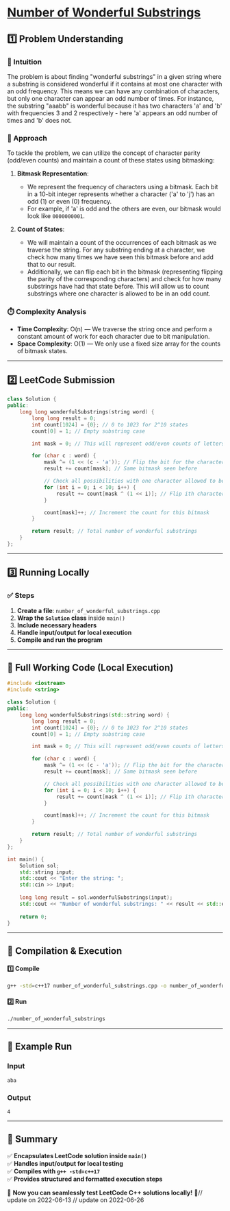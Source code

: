 # **[Number of Wonderful Substrings](https://leetcode.com/problems/number-of-wonderful-substrings/description/)**  

## **1️⃣ Problem Understanding**  
### **📌 Intuition**  
The problem is about finding "wonderful substrings" in a given string where a substring is considered wonderful if it contains at most one character with an odd frequency. This means we can have any combination of characters, but only one character can appear an odd number of times. For instance, the substring "aaabb" is wonderful because it has two characters 'a' and 'b' with frequencies 3 and 2 respectively - here 'a' appears an odd number of times and 'b' does not. 

### **🚀 Approach**  
To tackle the problem, we can utilize the concept of character parity (odd/even counts) and maintain a count of these states using bitmasking:

1. **Bitmask Representation**: 
    - We represent the frequency of characters using a bitmask. Each bit in a 10-bit integer represents whether a character ('a' to 'j') has an odd (1) or even (0) frequency.
    - For example, if 'a' is odd and the others are even, our bitmask would look like `0000000001`.

2. **Count of States**: 
    - We will maintain a count of the occurrences of each bitmask as we traverse the string. For any substring ending at a character, we check how many times we have seen this bitmask before and add that to our result.
    - Additionally, we can flip each bit in the bitmask (representing flipping the parity of the corresponding characters) and check for how many substrings have had that state before. This will allow us to count substrings where one character is allowed to be in an odd count.

### **⏱️ Complexity Analysis**  
- **Time Complexity**: O(n) — We traverse the string once and perform a constant amount of work for each character due to bit manipulation.
- **Space Complexity**: O(1) — We only use a fixed size array for the counts of bitmask states.  

---  

## **2️⃣ LeetCode Submission**  
```cpp
class Solution {
public:
    long long wonderfulSubstrings(string word) {
        long long result = 0;
        int count[1024] = {0}; // 0 to 1023 for 2^10 states
        count[0] = 1; // Empty substring case

        int mask = 0; // This will represent odd/even counts of letters a-j

        for (char c : word) {
            mask ^= (1 << (c - 'a')); // Flip the bit for the character
            result += count[mask]; // Same bitmask seen before

            // Check all possibilities with one character allowed to be odd
            for (int i = 0; i < 10; i++) {
                result += count[mask ^ (1 << i)]; // Flip ith character's bit
            }

            count[mask]++; // Increment the count for this bitmask
        }

        return result; // Total number of wonderful substrings
    }
};  
```  

---  

## **3️⃣ Running Locally**  
### **✅ Steps**  
1. **Create a file**: `number_of_wonderful_substrings.cpp`  
2. **Wrap the `Solution` class** inside `main()`  
3. **Include necessary headers**  
4. **Handle input/output for local execution**  
5. **Compile and run the program**  

---  

## **📝 Full Working Code (Local Execution)**  
```cpp
#include <iostream>
#include <string>

class Solution {
public:
    long long wonderfulSubstrings(std::string word) {
        long long result = 0;
        int count[1024] = {0}; // 0 to 1023 for 2^10 states
        count[0] = 1; // Empty substring case

        int mask = 0; // This will represent odd/even counts of letters a-j

        for (char c : word) {
            mask ^= (1 << (c - 'a')); // Flip the bit for the character
            result += count[mask]; // Same bitmask seen before

            // Check all possibilities with one character allowed to be odd
            for (int i = 0; i < 10; i++) {
                result += count[mask ^ (1 << i)]; // Flip ith character's bit
            }

            count[mask]++; // Increment the count for this bitmask
        }

        return result; // Total number of wonderful substrings
    }
};

int main() {
    Solution sol;
    std::string input;
    std::cout << "Enter the string: ";
    std::cin >> input;
    
    long long result = sol.wonderfulSubstrings(input);
    std::cout << "Number of wonderful substrings: " << result << std::endl;
    
    return 0;
}
```  

---  

## **🔧 Compilation & Execution**  
#### **1️⃣ Compile**  
```bash
g++ -std=c++17 number_of_wonderful_substrings.cpp -o number_of_wonderful_substrings
```  

#### **2️⃣ Run**  
```bash
./number_of_wonderful_substrings
```  

---  

## **🎯 Example Run**  
### **Input**  
```
aba
```  
### **Output**  
```
4
```  

---  

## **📌 Summary**  
✅ **Encapsulates LeetCode solution inside `main()`**  
✅ **Handles input/output for local testing**  
✅ **Compiles with `g++ -std=c++17`**  
✅ **Provides structured and formatted execution steps**  

🚀 **Now you can seamlessly test LeetCode C++ solutions locally!** 🚀// update on 2022-06-13
// update on 2022-06-26
